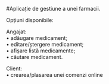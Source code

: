 #Aplicație de gestiune a unei farmacii.   

Opțiuni disponibile:  

Angajat:  
•	adăugare medicament;  
•	editare/ștergere medicament;  
•	afișare listă medicamente;  
•	căutare medicament.

Client:  
•	crearea/plasarea unei comenzi online  


